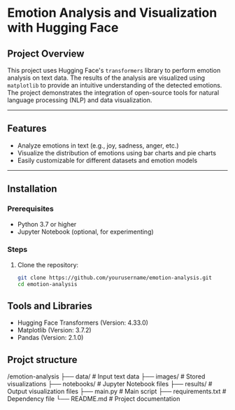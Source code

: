 # Emotion Analysis and Visualization with Hugging Face

## Project Overview
This project uses Hugging Face's `transformers` library to perform emotion analysis on text data. The results of the analysis are visualized using `matplotlib` to provide an intuitive understanding of the detected emotions. The project demonstrates the integration of open-source tools for natural language processing (NLP) and data visualization.

---

## Features
- Analyze emotions in text (e.g., joy, sadness, anger, etc.)
- Visualize the distribution of emotions using bar charts and pie charts
- Easily customizable for different datasets and emotion models

---

## Installation
### Prerequisites
- Python 3.7 or higher
- Jupyter Notebook (optional, for experimenting)

### Steps
1. Clone the repository:
   ```bash
   git clone https://github.com/yourusername/emotion-analysis.git
   cd emotion-analysis

## Tools and Libraries
- Hugging Face Transformers (Version: 4.33.0)
- Matplotlib (Version: 3.7.2)
- Pandas (Version: 2.1.0)


## Projct structure
/emotion-analysis
├── data/                   # Input text data
├── images/                 # Stored visualizations
├── notebooks/              # Jupyter Notebook files
├── results/                # Output visualization files
├── main.py                 # Main script
├── requirements.txt        # Dependency file
└── README.md               # Project documentation

